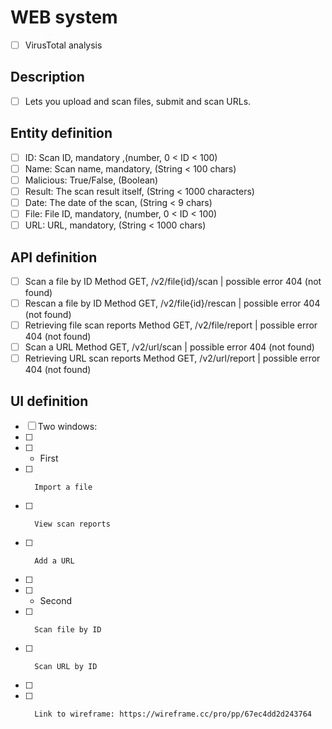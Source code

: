 # WEB system
- [ ] VirusTotal analysis

## Description
- [ ] Lets you upload and scan files, submit and scan URLs.

## Entity definition
- [ ] ID: Scan ID, mandatory ,(number, 0 < ID < 100)
- [ ] Name: Scan name, mandatory, (String < 100 chars)
- [ ] Malicious: True/False, (Boolean)
- [ ] Result: The scan result itself, (String < 1000 characters)
- [ ] Date: The date of the scan, (String < 9 chars)
- [ ] File: File ID, mandatory, (number, 0 < ID < 100)
- [ ] URL: URL, mandatory, (String < 1000 chars)
 
## API definition
- [ ] Scan a file by ID Method GET, /v2/file{id}/scan | possible error 404 (not found)
- [ ] Rescan a file by ID Method GET, /v2/file{id}/rescan | possible error 404 (not found)
- [ ] Retrieving file scan reports Method GET, /v2/file/report | possible error 404 (not found)
- [ ] Scan a URL Method GET, /v2/url/scan | possible error 404 (not found)
- [ ] Retrieving URL scan reports Method GET, /v2/url/report | possible error 404 (not found)

## UI definition
- [ ] Two windows:
- [ ]   
- [ ]   - First
- [ ]       Import a file
- [ ]       View scan reports
- [ ]       Add a URL
- [ ]   
- [ ]   - Second
- [ ]       Scan file by ID
- [ ]       Scan URL by ID
- [ ] 
- [ ]       Link to wireframe: https://wireframe.cc/pro/pp/67ec4dd2d243764

